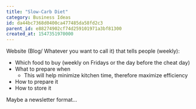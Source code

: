 ```yaml
---
title: "Slow-Carb Diet"
category: Business Ideas
id: da44bc7368d0400ca477485da58fd2c3
parent_id: e88274902cf74d259101971a3bf81300
created_at: 1547351970000
---
```


Website (Blog/ Whatever you want to call it) that tells people (weekly):

- Which food to buy (weekly on Fridays or the day before the cheat day)
- What to prepare when
    - This will help minimize kitchen time, therefore maximize efficiency
- How to prepare it
- How to store it

Maybe a newsletter format...
    